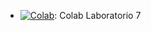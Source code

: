 * [![Colab](https://colab.research.google.com/assets/colab-badge.svg)](https://colab.research.google.com/drive/1dXw4IGHobe9l4jxnYlcMOMBp8l3GWngT?usp=sharing): Colab Laboratorio 7
